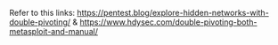 Refer to this links: https://pentest.blog/explore-hidden-networks-with-double-pivoting/			&				https://www.hdysec.com/double-pivoting-both-metasploit-and-manual/


